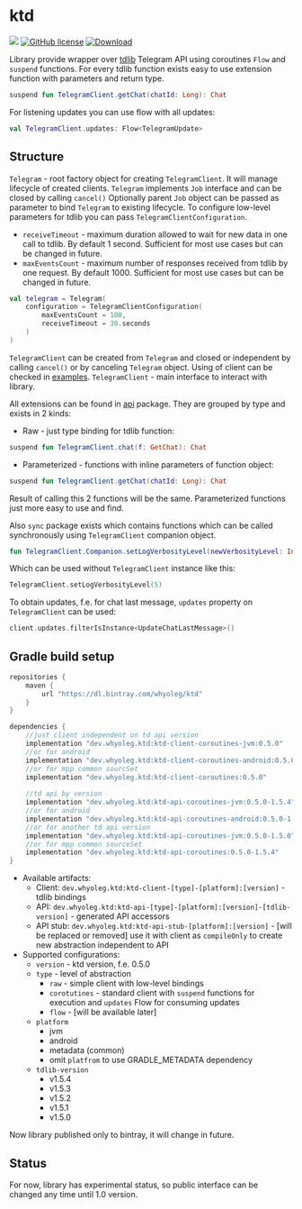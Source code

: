 # ktd

![](https://github.com/whyoleg/ktd/workflows/Build%20version/badge.svg)
[![GitHub license](https://img.shields.io/badge/license-Apache%20License%202.0-blue.svg?style=flat)](https://www.apache.org/licenses/LICENSE-2.0)
[![Download](https://api.bintray.com/packages/whyoleg/ktd/ktd/images/download.svg)](https://bintray.com/whyoleg/ktd/ktd/_latestVersion)

Library provide wrapper over [tdlib](https://github.com/tdlib/td) Telegram API using coroutines `Flow` and `suspend` functions.
For every tdlib function exists easy to use extension function with parameters and return type.

```kotlin
suspend fun TelegramClient.getChat(chatId: Long): Chat
``` 

For listening updates you can use flow with all updates:
```kotlin
val TelegramClient.updates: Flow<TelegramUpdate>
```

## Structure

`Telegram` - root factory object for creating `TelegramClient`. 
It will manage lifecycle of created clients.
`Telegram` implements `Job` interface and can be closed by calling `cancel()`
Optionally parent `Job` object can be passed as parameter to bind `Telegram` to existing lifecycle.
To configure low-level parameters for tdlib you can pass `TelegramClientConfiguration`.
- `receiveTimeout` - maximum duration allowed to wait for new data in one call to tdlib. 
By default 1 second.
Sufficient for most use cases but can be changed in future.
- `maxEventsCount` - maximum number of responses received from tdlib by one request. 
By default 1000.
Sufficient for most use cases but can be changed in future.

```kotlin
val telegram = Telegram(
    configuration = TelegramClientConfiguration(
        maxEventsCount = 100,
        receiveTimeout = 30.seconds
    )
)
```

`TelegramClient` can be created from `Telegram` and closed or independent by calling `cancel()` or by canceling `Telegram` object.
Using of client can be checked in [examples](https://github.com/whyoleg/ktd/tree/master/example/src/main/kotlin).
`TelegramClient` - main interface to interact with library. 

All extensions can be found in [api](https://github.com/whyoleg/ktd/tree/master/library/src/main/kotlin/dev/whyoleg/ktd/api) package.
They are grouped by type and exists in 2 kinds:
- Raw - just type binding for tdlib function:
```kotlin
suspend fun TelegramClient.chat(f: GetChat): Chat
``` 
- Parameterized - functions with inline parameters of function object:
```kotlin
suspend fun TelegramClient.getChat(chatId: Long): Chat
```
Result of calling this 2 functions will be the same. Parameterized functions just more easy to use and find.
 
Also `sync` package exists which contains functions which can be called synchronously using `TelegramClient` companion object.
 ```kotlin
fun TelegramClient.Companion.setLogVerbosityLevel(newVerbosityLevel: Int): Ok
``` 
Which can be used without `TelegramClient` instance like this:
```kotlin
TelegramClient.setLogVerbosityLevel(5)
```

To obtain updates, f.e. for chat last message, `updates` property on `TelegramClient` can be used:
```kotlin
client.updates.filterIsInstance<UpdateChatLastMessage>()
``` 

## Gradle build setup

```gradle
repositories {
    maven { 
        url "https://dl.bintray.com/whyoleg/ktd"
    }
}

dependencies {
    //just client independent on td api version
    implementation "dev.whyoleg.ktd:ktd-client-coroutines-jvm:0.5.0"
    //or for android
    implementation "dev.whyoleg.ktd:ktd-client-coroutines-android:0.5.0"
    //or for mpp common sourcSet
    implementation "dev.whyoleg.ktd:ktd-client-coroutines:0.5.0"
    
    //td api by version
    implementation "dev.whyoleg.ktd:ktd-api-coroutines-jvm:0.5.0-1.5.4"
    //or for android
    implementation "dev.whyoleg.ktd:ktd-api-coroutines-android:0.5.0-1.5.4"
    //or for another td api version
    implementation "dev.whyoleg.ktd:ktd-api-coroutines-jvm:0.5.0-1.5.0"
    //or for mpp common sourceSet
    implementation "dev.whyoleg.ktd:ktd-api-coroutines:0.5.0-1.5.4"
}
```

- Available artifacts:
  - Client: `dev.whyoleg.ktd:ktd-client-[type]-[platform]:[version]` - tdlib bindings
  - API: `dev.whyoleg.ktd:ktd-api-[type]-[platform]:[version]-[tdlib-version]` - generated API accessors
  - API stub: `dev.whyoleg.ktd:ktd-api-stub-[platform]:[version]` - [will be replaced or removed] use it with client as `compileOnly`
  to create new abstraction independent to API
- Supported configurations:
    - `version` - ktd version, f.e. 0.5.0
    - `type` - level of abstraction
      - `raw` - simple client with low-level bindings
      - `corotutines` - standard client with `suspend` functions for execution and `updates` Flow for consuming updates
      - `flow` - [will be available later]
    - `platform`
      - jvm
      - android 
      - metadata (common)
      - omit `platfrom` to use GRADLE_METADATA dependency
    - `tdlib-version`
      - v1.5.4
      - v1.5.3
      - v1.5.2
      - v1.5.1
      - v1.5.0

Now library published only to bintray, it will change in future.

## Status

For now, library has experimental status, so public interface can be changed any time until 1.0 version.
